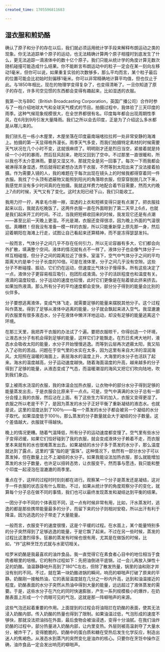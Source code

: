 ```yaml
---
created_time: 1705596811683

---
```

## 湿衣服和煎奶酪

确认了原子和分子的存在以后，我们就必须运用统计学手段来解释布朗运动之类的现象。你无法追踪单个原子的运动，也无法精确计算两个原子相撞时到底发生了什么，更无法追踪一滴液体中的数十亿个原子。我们只能从统计学的角度计算无数次随机碰撞可能造成什么结果。你不能断言布朗运动中的粒子一定会在某一刻向左移动1毫米，但你可以说，如果重复实验的次数够多，那么平均而言，某个粒子最后的位置可能会比初始时刻偏移1毫米。你可以非常精确地计算平均值，但也仅止于此。与1850年相比，现在的物理学变得复杂了，也变得清晰了。一旦你知道了原子的存在，许多司空见惯的东西都会变得有趣起来，比如湿透的衣服。

我第一次与BBC（British Broadcasting Corporation，英国广播公司）合作时参与了一档介绍地球大气和全球天气模式的节目。拍摄过程中，我体验了三天印度的雨季。这种气候现象规模很大，在全世界都很有名。印度每年都会出现周期性季风，在6月到9月引发大量降雨。我们之所以会去印度，正是为了介绍这么多水都是从哪儿来的。

我们驻扎在一栋小木屋里，木屋坐落在印度最南端喀拉拉邦一处非常安静的海滩上。拍摄的第一天显得格外漫长。雨季天气多变，而我们拍摄特定素材的时候需要天气状况在几个小时不变，这就很麻烦了。明明刚才还是烈日当空，紧接着就是持续一个小时的暴雨，然后狂风刮来，艳阳又回到了空中。不过那里一直很暖和，所以我也不太介意淋雨。要是又湿又冷，那就完全是另一回事了。每次一下雨我都会被淋得浑身湿透，然后就得赶紧想办法弄干衣服，不然等到太阳出来了没法接着拍摄。作为需要入镜的人，我的难题在于每次出现在镜头上的时候我都得穿着同一件衣服。我找了个头顶有遮蔽物又能照到阳光的角落晾衣服，但穿穿脱脱几次下来，我感觉并没有多少时间真的在拍摄。我就这样费力地配合着节目需要，然而大约晚上7点的时候，天气又有了变化。这时太阳已经下山，我们只能收工。

我用力拧一拧，再拿毛巾擦一擦，湿透的上衣和短裤变得只是有点潮了。把衣服挂起来以后，我就去吃晚饭了。这两件衣服一直在外面晾到了第二天早上6点，也就是我们起床开工的时间。不过，当我把短裤收回来的时候，我发现它还是有点潮——甚至比前一天晚上更湿。不光是潮，衣服还变得很凉，因为晚上外面的气温很低。真糟糕！但我没有准备一模一样的衣服，所以只能重新穿上原先那一身，然后迎着朝阳在海滩上行走，试图让自己看起来还算精神，而不是冻得瑟瑟发抖。

一般而言，气体分子之间几乎不存在任何引力，所以无论容器有多大，它们都会向外扩散，填满整个空间。液体的情况就有点不一样了。液体分子也会像气体分子一样互相碰撞，但分子之间的距离拉近了很多。室温下，空气中气体分子之间的平均距离大约是单个分子长度的10倍。可是在液体里，分子之间几乎没有空隙。这些分子不断碰撞、振动，它们仍在运动，但速度比气体分子慢得多。所有这些决定了一点，液体分子更容易相互吸引，抱团形成液滴。分子的活跃程度也和温度有关。液滴的温度较低，分子运动的速度也较慢，此时它们更像是在贴着彼此挤来挤去。如果加热液滴，那么所有分子的平均速度都会变快，部分分子得到的能量会比别的伙伴多。

分子要想逃离液体，变成气体飞走，就需要足够的能量来摆脱其他分子。这个过程叫作蒸发。得到了足够从液体中逃离的能量，分子就会飘起来进入空气。我湿漉漉的衣服里有很多液态水，分子在液体中懒洋洋地运动，却没有足够的能量逃离这个环境。

在那三天里，我把弄干衣服的办法试了个遍。要把衣服晾干，你得创造一个环境，让液态水分子有机会得到足够的能量，这样它们才能飘走。在烈日炙烤大地时，液态水会吸收太阳的能量，水分子开始慢慢逃逸。而等到云层再次遮蔽太阳，我又陷入了必败的苦战。问题在于空气里的水实在太多，因为这里有来自大洋的湿润海风。太阳照在温暖的海面上，表层海水的温度上升，大海里的水分子也活跃了起来。海水的温度越高，分子运动速度越快。随着海面温度的升高，越来越多的分子得到了足够的能量，从液态变成了气态，而温暖潮湿的海风又把它们吹向陆地，吹到我们身边。

穿上被雨水浇湿的衣服，我的体温会加热衣服，让衣物中的部分水分子得到足够的能量蒸发出去，于是衣服会比原来干一点点。可是，空气中满满的水分子总有一部分会撞上我的衣服，然后沾在上面。有了这些生力军的加入，衣服又变得更湿了。衣服之所以老是干不了，是因为蒸发的水分子正好平衡了重新凝结的液态水。也就是说，这里的湿度达到了100％——每一个蒸发的水分子都会被另一个凝结的水分子取代。如果湿度低于100％，那么蒸发的分子数量就会大于凝结的分子数量。这个差值越大，衣服就干得越快。

晚上的情况更糟。随着气温降低，所有分子的运动速度都变慢了。空气里有些水分子变得迟缓，如果它们恰好碰到了我的衣服，就会变成液体分子赖着不走，而衣服里本来就有的水也很难蒸发出去。如果凝结的水分子多于蒸发的水分子，那么温度就达到了露点，这里的“露”指的是“露珠”。这种情况下，依然有一部分水分子可以蒸发掉，但在数量上比不上凝结的水分子。如果我能设法加热衣服，那么就能增加蒸发的水分子数量，也许足以扭转态势，让衣服变干。然而事与愿违，我只能和整个印度一起浸泡在湿漉漉的雨季里。

重点在于，这样的过程时时刻刻都在进行。观察某一个分子是蒸发还是凝结，这对于一件衣服的状态没有什么帮助。不过，如果从统计学的角度观察分子的变化，就算每个分子总在做不同的事情，我们也可以最终发现蒸发和凝结达到平衡的结果。

一团分子中不同的个体表现不同，这一点有时候非常有用，比如，汗水蒸发时，逃逸的都是那些携带能量最多的分子，而留下来的分子则相对安稳，所以出汗有利于降温，因为逃逸的分子带走了大量能量。

一般而言，衣服变干的速度很慢，这是个平缓的过程。在水面上，某个能量特别多的分子突然得到了足够逃逸的能量，于是它飘了起来。不过在另一些时候，蒸发的过程比这激烈得多。狂暴的蒸发有时候也很有用，尤其是在做饭的时候，比如，“炸”这种烹饪方式就与水密切相关。

哈罗米奶酪是我最喜欢的油炸食品，我一直觉得它在素食者心目中的地位相当于食肉者眼里的培根。它的制作过程如下：先把油倒进平底锅，过一会儿再放入弹性十足的奶酪。油温静静地升高到了180℃左右，但除了散发热量，锅里的油和刚才并没有别的不同。不过，就在第一块奶酪进锅的瞬间，响亮的噼啪声打破了原来的平静。奶酪刚一接触热油，它的表层温度就在几分之一秒内升高，达到和油温接近的程度。奶酪表面的水分子突然从热油中得到大量的能量，远远超过了液体蒸发的需要。于是，这些水分子在汽化的同时快速膨胀，产生一系列规模极小的爆炸，在奶酪表面上形成一个个肉眼可见的气泡，这就是那一阵噼啪声的来源。

这些气泡还起着重要的作用。上面提到的过程会将油阻拦在奶酪的表面，使其无法浸入奶酪内部。传入奶酪的热量也得到了限制。如果油温过低，气泡形成的速度不够快，那就没法把油挡在外面，最后食物会被油浸透，变得十分油腻。在我们油炸奶酪的过程中，部分热量进入奶酪内部，让内里变热。外层则被高温剥夺了大量水分，被炸干了，变得脆脆的。奶酪中的蛋白质和糖在受热后发生化学反应，制造出迷人的焦褐色。从液态水到蒸汽的突然变化是油炸的核心。只要你在烹饪中操作正确，油炸食品一定会发出响亮的噼啪声。